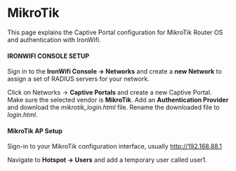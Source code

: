 
# MikroTik

This page explains the Captive Portal configuration for MikroTik Router OS and authentication with IronWifi.

#### IRONWIFI CONSOLE SETUP

Sign in to the **IronWifi Console -> Networks** and create a **new Network** to assign a set of RADIUS servers for your network.

Click on Networks -> **Captive Portals** and create a new Captive Portal. Make sure the selected vendor is **MikroTik**. Add an **Authentication Provider** and download the *mikrotik_login.html* file. Rename the downloaded file to *login.html*.


#### MikroTik AP Setup

Sign-in to your MikroTik configuration interface, usually http://192.168.88.1

Navigate to **Hotspot -> Users** and add a temporary user called user1.
